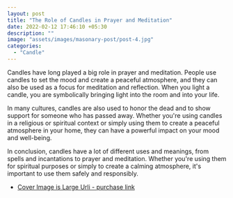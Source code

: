 ```yaml
---
layout: post
title: "The Role of Candles in Prayer and Meditation"
date: 2022-02-12 17:46:10 +05:30
description: ""
image: "assets/images/masonary-post/post-4.jpg"
categories: 
  - "Candle"
---
```


Candles have long played a big role in prayer and meditation. People use candles to set the mood and create a peaceful atmosphere, and they can also be used as a focus for meditation and reflection. When you light a candle, you are symbolically bringing light into the room and into your life.

In many cultures, candles are also used to honor the dead and to show support for someone who has passed away. Whether you're using candles in a religious or spiritual context or simply using them to create a peaceful atmosphere in your home, they can have a powerful impact on your mood and well-being.

In conclusion, candles have a lot of different uses and meanings, from spells and incantations to prayer and meditation. Whether you're using them for spiritual purposes or simply to create a calming atmosphere, it's important to use them safely and responsibly.

- [Cover Image is Large Urli - purchase link](https://www.etsy.com/in-en/listing/1337351804/large-candle-urli-100-soy-wax-hand?click_key=96ca7549e95b0353611aa588b37f2dc2cb3191d2%3A1337351804&click_sum=eb7d1968&ref=shop_home_active_4&frs=1)